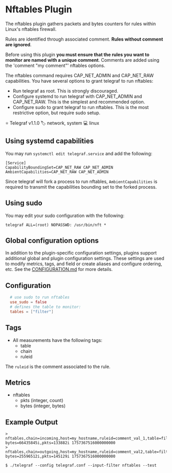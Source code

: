 # Nftables Plugin

The nftables plugin gathers packets and bytes counters for rules within 
Linux's nftables firewall.


Rules are identified through associated comment. 
**Rules without comment are ignored**.

Before using this plugin **you must ensure that the rules you want to monitor 
are named with a unique comment**. Comments are added using the 'comment 
"my comment"' nftables options.

The nftables command requires CAP_NET_ADMIN and CAP_NET_RAW capabilities. 
You have several options to grant telegraf to run nftables:

* Run telegraf as root. This is strongly discouraged.
* Configure systemd to run telegraf with CAP_NET_ADMIN and CAP_NET_RAW. 
This is the simplest and recommended option.
* Configure sudo to grant telegraf to run nftables. This is the most restrictive
 option, but require sudo setup.

⭐ Telegraf v1.1.0
🏷️  network, system
💻 linux

## Using systemd capabilities

You may run `systemctl edit telegraf.service` and add the following:

```
[Service]
CapabilityBoundingSet=CAP_NET_RAW CAP_NET_ADMIN
AmbientCapabilities=CAP_NET_RAW CAP_NET_ADMIN
```

Since telegraf will fork a process to run nftables, `AmbientCapabilities` is 
required to transmit the capabilities bounding set to the forked process.

## Using sudo

You may edit your sudo configuration with the following:

```sudo
telegraf ALL=(root) NOPASSWD: /usr/bin/nft *
```

## Global configuration options <!-- @/docs/includes/plugin_config.md -->

In addition to the plugin-specific configuration settings, plugins support
additional global and plugin configuration settings. These settings are used to
modify metrics, tags, and field or create aliases and configure ordering, etc.
See the [CONFIGURATION.md][CONFIGURATION.md] for more details.

[CONFIGURATION.md]: ../../../docs/CONFIGURATION.md#plugins

## Configuration

```toml
  # use sudo to run nftables
  use_sudo = false
  # defines the table to monitor:
  tables = ["filter"]
```

## Tags

- All measurements have the following tags:
    - table
    - chain
    - ruleid

The `ruleid` is the comment associated to the rule.

## Metrics

- nftables
    - pkts (integer, count)
    - bytes (integer, bytes)

## Example Output

```
> nftables,chain=incoming,host=my_hostname,ruleid=comment_val_1,table=filter bytes=66435845i,pkts=133882i 1757367516000000000
> nftables,chain=outgoing,host=my_hostname,ruleid=comment_val2,table=filter bytes=25596512i,pkts=145129i 1757367516000000000
```

```
$ ./telegraf --config telegraf.conf --input-filter nftables --test
```


